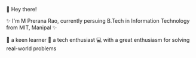 👋 Hey there!

✨ I'm M Prerana Rao, currently persuing B.Tech in Information Technology from MIT, Manipal ✨ 

🦋 a keen learner 🌱 a tech enthusiast 💻 with a great enthusiasm for solving real-world problems
